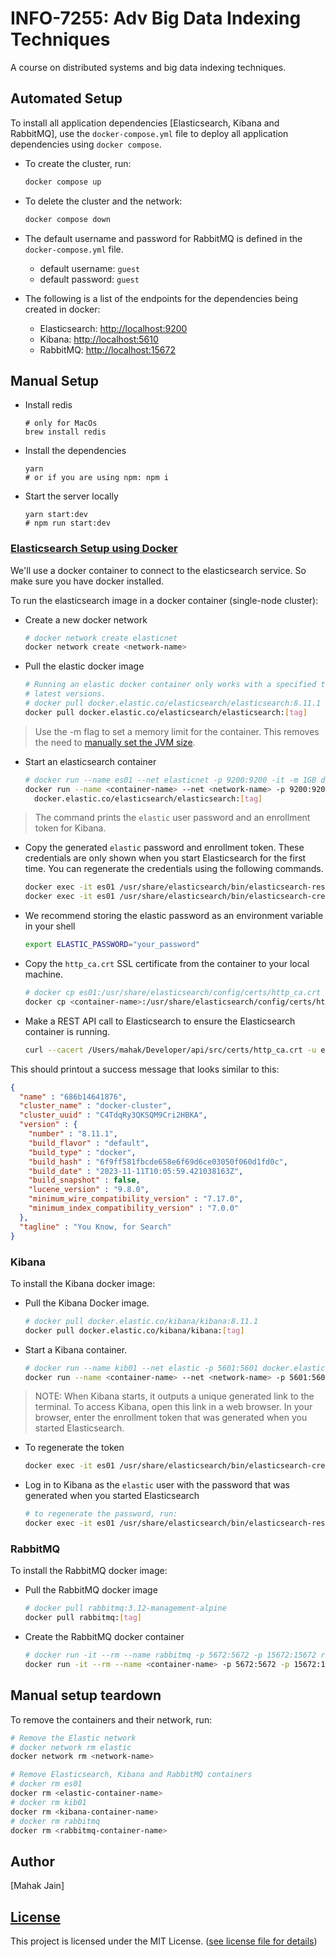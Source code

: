 # INFO-7255: Adv Big Data Indexing Techniques

A course on distributed systems and big data indexing techniques.

## Automated Setup

To install all application dependencies [Elasticsearch, Kibana and RabbitMQ], use the `docker-compose.yml` file to deploy all application dependencies using `docker compose`.

- To create the cluster, run:

  ```bash
  docker compose up
  ```

- To delete the cluster and the network:

  ```bash
  docker compose down
  ```

- The default username and password for RabbitMQ is defined in the `docker-compose.yml` file.
  - default username: `guest`
  - default password: `guest`

- The following is a list of the endpoints for the dependencies being created in docker:
  - Elasticsearch: [http://localhost:9200](http://localhost:9200)
  - Kibana: [http://localhost:5610](http://localhost:5610)
  - RabbitMQ: [http://localhost:15672](http://localhost:15672)

## Manual Setup

- Install redis

  ```shell
  # only for MacOs
  brew install redis
  ```

- Install the dependencies

   ```shell
   yarn
   # or if you are using npm: npm i
   ```

- Start the server locally

   ```shell
   yarn start:dev
   # npm run start:dev
   ```

### [Elasticsearch Setup using Docker](https://www.elastic.co/guide/en/elasticsearch/reference/8.11/docker.html)

We'll use a docker container to connect to the elasticsearch service. So make sure you have docker installed.

To run the elasticsearch image in a docker container (single-node cluster):

- Create a new docker network

  ```bash
  # docker network create elasticnet
  docker network create <network-name>
  ```

- Pull the elastic docker image

  ```bash
  # Running an elastic docker container only works with a specified tag, not with
  # latest versions.
  # docker pull docker.elastic.co/elasticsearch/elasticsearch:8.11.1
  docker pull docker.elastic.co/elasticsearch/elasticsearch:[tag]
  ```

> Use the -m flag to set a memory limit for the container. This removes the need to [manually set the JVM size](https://www.elastic.co/guide/en/elasticsearch/reference/8.11/docker.html#docker-set-heap-size).

- Start an elasticsearch container

  ```bash
  # docker run --name es01 --net elasticnet -p 9200:9200 -it -m 1GB docker.elastic.co/elasticsearch/elasticsearch:8.11.1
  docker run --name <container-name> --net <network-name> -p 9200:9200 -it -m 1GB \
    docker.elastic.co/elasticsearch/elasticsearch:[tag]
  ```

> The command prints the `elastic` user password and an enrollment token for Kibana.

- Copy the generated `elastic` password and enrollment token. These credentials are only shown when you start Elasticsearch for the first time. You can regenerate the credentials using the following commands.

  ```bash
  docker exec -it es01 /usr/share/elasticsearch/bin/elasticsearch-reset-password -u elastic
  docker exec -it es01 /usr/share/elasticsearch/bin/elasticsearch-create-enrollment-token -s kibana
  ```

- We recommend storing the elastic password as an environment variable in your shell

  ```bash
  export ELASTIC_PASSWORD="your_password"
  ```

- Copy the `http_ca.crt` SSL certificate from the container to your local machine.

  ```bash
  # docker cp es01:/usr/share/elasticsearch/config/certs/http_ca.crt /Users/mahak/Developer/api/src/certs
  docker cp <container-name>:/usr/share/elasticsearch/config/certs/http_ca.crt /path/to/your/folder
  ```

- Make a REST API call to Elasticsearch to ensure the Elasticsearch container is running.

  ```bash
  curl --cacert /Users/mahak/Developer/api/src/certs/http_ca.crt -u elastic:$ELASTIC_PASSWORD https://localhost:9200
  ```

This should printout a success message that looks similar to this:

```json
{
  "name" : "686b14641876",
  "cluster_name" : "docker-cluster",
  "cluster_uuid" : "C4TdqRy3QKSQM9Cri2HBKA",
  "version" : {
    "number" : "8.11.1",
    "build_flavor" : "default",
    "build_type" : "docker",
    "build_hash" : "6f9ff581fbcde658e6f69d6ce03050f060d1fd0c",
    "build_date" : "2023-11-11T10:05:59.421038163Z",
    "build_snapshot" : false,
    "lucene_version" : "9.8.0",
    "minimum_wire_compatibility_version" : "7.17.0",
    "minimum_index_compatibility_version" : "7.0.0"
  },
  "tagline" : "You Know, for Search"
}
```

### Kibana

To install the Kibana docker image:

- Pull the Kibana Docker image.

  ```bash
  # docker pull docker.elastic.co/kibana/kibana:8.11.1
  docker pull docker.elastic.co/kibana/kibana:[tag]
  ```

- Start a Kibana container.

  ```bash
  # docker run --name kib01 --net elastic -p 5601:5601 docker.elastic.co/kibana/kibana:8.11.1
  docker run --name <container-name> --net <network-name> -p 5601:5601 docker.elastic.co/kibana/kibana:[tag]
  ```

> NOTE: When Kibana starts, it outputs a unique generated link to the terminal. To access Kibana, open this link in a web browser. In your browser, enter the enrollment token that was generated when you started Elasticsearch.

- To regenerate the token

  ```bash
  docker exec -it es01 /usr/share/elasticsearch/bin/elasticsearch-create-enrollment-token -s kibana
  ```

- Log in to Kibana as the `elastic` user with the password that was generated when you started Elasticsearch

  ```bash
  # to regenerate the password, run:
  docker exec -it es01 /usr/share/elasticsearch/bin/elasticsearch-reset-password -u elastic
  ```

### RabbitMQ

To install the RabbitMQ docker image:

- Pull the RabbitMQ docker image

  ```bash
  # docker pull rabbitmq:3.12-management-alpine
  docker pull rabbitmq:[tag]
  ```

- Create the RabbitMQ docker container

  ```bash
  # docker run -it --rm --name rabbitmq -p 5672:5672 -p 15672:15672 rabbitmq:3.12-management-alpine
  docker run -it --rm --name <container-name> -p 5672:5672 -p 15672:15672 rabbitmq:[tag]
  ```

## Manual setup teardown

To remove the containers and their network, run:

```bash
# Remove the Elastic network
# docker network rm elastic
docker network rm <network-name>

# Remove Elasticsearch, Kibana and RabbitMQ containers
# docker rm es01
docker rm <elastic-container-name>
# docker rm kib01
docker rm <kibana-container-name>
# docker rm rabbitmq
docker rm <rabbitmq-container-name>
```

## Author

[Mahak Jain]

## [License](./LICENSE)

This project is licensed under the MIT License. ([see license file for details](./LICENSE))
